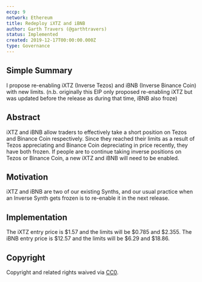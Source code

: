 ```yaml
---
eccp: 9
network: Ethereum
title: Redeploy iXTZ and iBNB
author: Garth Travers (@garthtravers)
status: Implemented
created: 2019-12-17T00:00:00.000Z
type: Governance
---
```


## Simple Summary

I propose re-enabling iXTZ (Inverse Tezos) and iBNB (Inverse Binance Coin) with new limits.
(n.b. originally this EIP only proposed re-enabling iXTZ but was updated before the release as during that time, iBNB also froze)

## Abstract

iXTZ and iBNB allow traders to effectively take a short position on Tezos and Binance Coin respectively. Since they reached their limits as a result of Tezos appreciating and Binance Coin depreciating in price recently, they have both frozen. If people are to continue taking inverse positions on Tezos or Binance Coin, a new iXTZ and iBNB will need to be enabled.

## Motivation

iXTZ and iBNB are two of our existing Synths, and our usual practice when an Inverse Synth gets frozen is to re-enable it in the next release.

## Implementation

The iXTZ entry price is $1.57 and the limits will be $0.785 and $2.355. The iBNB entry price is $12.57 and the limits will be $6.29 and $18.86.

## Copyright

Copyright and related rights waived via [CC0](https://creativecommons.org/publicdomain/zero/1.0/).
